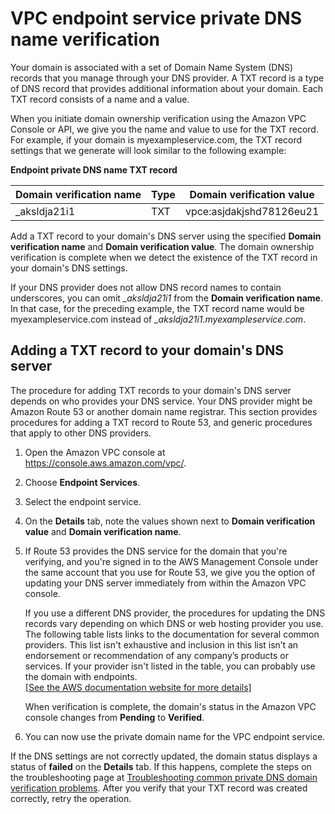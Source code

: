 # VPC endpoint service private DNS name verification<a name="endpoint-services-dns-validation"></a>

Your domain is associated with a set of Domain Name System \(DNS\) records that you manage through your DNS provider\. A TXT record is a type of DNS record that provides additional information about your domain\. Each TXT record consists of a name and a value\.

When you initiate domain ownership verification using the Amazon VPC Console or API, we give you the name and value to use for the TXT record\. For example, if your domain is myexampleservice\.com, the TXT record settings that we generate will look similar to the following example:


**Endpoint private DNS name TXT record**  

| Domain verification name | Type | Domain verification value | 
| --- | --- | --- | 
|  \_aksldja21i1  |  TXT  |  vpce:asjdakjshd78126eu21  | 

Add a TXT record to your domain's DNS server using the specified **Domain verification name** and **Domain verification value**\. The domain ownership verification is complete when we detect the existence of the TXT record in your domain's DNS settings\.

If your DNS provider does not allow DNS record names to contain underscores, you can omit *\_aksldja21i1* from the **Domain verification name**\. In that case, for the preceding example, the TXT record name would be myexampleservice\.com instead of *\_aksldja21i1\.myexampleservice\.com*\.

## Adding a TXT record to your domain's DNS server<a name="add-dns-txt-record"></a>

The procedure for adding TXT records to your domain's DNS server depends on who provides your DNS service\. Your DNS provider might be Amazon Route 53 or another domain name registrar\. This section provides procedures for adding a TXT record to Route 53, and generic procedures that apply to other DNS providers\.

1. Open the Amazon VPC console at [https://console\.aws\.amazon\.com/vpc/](https://console.aws.amazon.com/vpc/)\.

1. Choose **Endpoint Services**\.

1. Select the endpoint service\.

1. On the **Details** tab, note the values shown next to **Domain verification value** and **Domain verification name**\.

1. If Route 53 provides the DNS service for the domain that you're verifying, and you're signed in to the AWS Management Console under the same account that you use for Route 53, we give you the option of updating your DNS server immediately from within the Amazon VPC console\.

   If you use a different DNS provider, the procedures for updating the DNS records vary depending on which DNS or web hosting provider you use\. The following table lists links to the documentation for several common providers\. This list isn't exhaustive and inclusion in this list isn’t an endorsement or recommendation of any company’s products or services\. If your provider isn't listed in the table, you can probably use the domain with endpoints\.    
[\[See the AWS documentation website for more details\]](http://docs.aws.amazon.com/vpc/latest/userguide/endpoint-services-dns-validation.html)

   When verification is complete, the domain's status in the Amazon VPC console changes from **Pending** to **Verified**\.

1. You can now use the private domain name for the VPC endpoint service\.

If the DNS settings are not correctly updated, the domain status displays a status of **failed** on the **Details** tab\. If this happens, complete the steps on the troubleshooting page at [Troubleshooting common private DNS domain verification problems](domain-verification-problems.md)\. After you verify that your TXT record was created correctly, retry the operation\.
